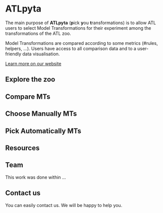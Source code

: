 # ATLpyta

The main purpose of **ATLpyta** (**p**ick **y**ou **t**ransformations) is to allow ATL users to select Model Transformations for their experiment among the transformations of the ATL zoo.

Model Transformations are compared according to some metrics (#rules, helpers, ...). Users have access to all comparison data and to a user-friendly data visualisation. 

[Learn more on our website](https://atlpyta.github.io/)

## Explore the zoo

## Compare MTs

## Choose Manually MTs

## Pick Automatically MTs

## Resources

## Team

This work was done within ...

## Contact us

You can easily contact us. We will be happy to help you.